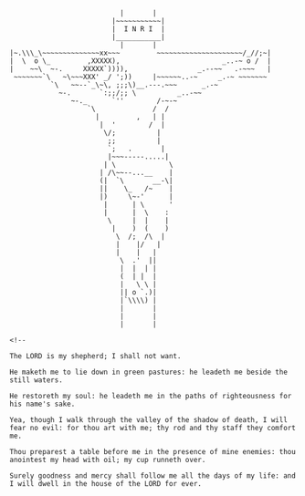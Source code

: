 ~~~~~~~|
                           |       |
                         |~~~~~~~~~~~| 
                         |  I N R I  |
                         |___________|
                           |       |                             
|~.\\\_\~~~~~~~~~~~~~~xx~~~         ~~~~~~~~~~~~~~~~~~~~~/_//;~|
|  \  o \_         ,XXXXX),                         _..-~ o /  |
|    ~~\  ~-.     XXXXX`)))),                 _.--~~   .-~~~   |
 ~~~~~~~`\   ~\~~~XXX' _/ ';))     |~~~~~~..-~     _.-~ ~~~~~~~ 
          `\   ~~--`_\~\, ;;;\)__.---.~~~      _.-~
            ~-.       `:;;/;; \          _..-~~
               ~-._      `''        /-~-~ 
                   `\              /  /
                     |         ,   | |
                      |  '        /  |
                       \/;          |
                        ;;          |
                        `;   .       |
                        |~~~-----.....|
                       | \             \
                      | /\~~--...__    |
                      (|  `\       __-\|  
                      ||    \_   /~    |
                      |)     \~-'      |
                       |      | \      '
                       |      |  \    :
                        \     |  |    |
                         |    )  (    ) 
                          \  /;  /\  |
                          |    |/   |
                          |    |   |
                           \  .'  ||
                           |  |  | |
                           (  | |  |
                           |   \ \ |
                           || o `.)|
                           |`\\\\) |
                           |       |
                           |       |
                           |       |

<!--
 
The LORD is my shepherd; I shall not want.

He maketh me to lie down in green pastures: he leadeth me beside the still waters.

He restoreth my soul: he leadeth me in the paths of righteousness for his name's sake.

Yea, though I walk through the valley of the shadow of death, I will fear no evil: for thou art with me; thy rod and thy staff they comfort me.

Thou preparest a table before me in the presence of mine enemies: thou anointest my head with oil; my cup runneth over.

Surely goodness and mercy shall follow me all the days of my life: and I will dwell in the house of the LORD for ever.
